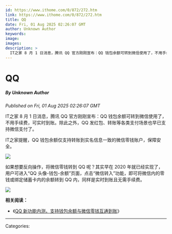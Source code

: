 ```yaml
---
id: https://www.ithome.com/0/872/272.htm
link: https://www.ithome.com/0/872/272.htm
title: QQ
date: Fri, 01 Aug 2025 02:26:07 GMT
author: Unknown Author
keywords: 
image: 
images: 
description: >
  IT之家 8 月 1 日消息，腾讯 QQ 官方刚刚宣布：QQ 钱包余额可转到微信使用了，不用手续费，可实时到账。除此之外，QQ 发红包、转账等各类支付场景也早已支持微信支付了。IT之家提醒，QQ 钱包余额仅支持转账到实名信息一致的微信零钱账户，保障安全。如果想要反向操作，将微信零钱转到 QQ 呢？其实早在 2020 年就已经实现了，用户可进入“QQ 头像-钱包-余额”页面，点击“微信转入”功能，即可将微信内的零钱或绑定储蓄卡内的余额转到 QQ 内，同样是实时到账且无需手续费。相关阅读：《QQ 新功能内测，支持钱包余额与微信零钱互通到账》
---
```

# QQ
##### By Unknown Author
_Published on Fri, 01 Aug 2025 02:26:07 GMT_

IT之家 8 月 1 日消息，腾讯 QQ 官方刚刚宣布：QQ 钱包余额可转到微信使用了，不用手续费，可实时到账。除此之外，QQ 发红包、转账等各类支付场景也早已支持微信支付了。

IT之家提醒，QQ 钱包余额仅支持转账到实名信息一致的微信零钱账户，保障安全。

![](https://img.ithome.com/newsuploadfiles/2025/8/5cadfed0-22db-476c-8140-aa5d32f68b82.jpg?x-bce-process=image/format,f_auto)

如果想要反向操作，将微信零钱转到 QQ 呢？其实早在 2020 年就已经实现了，用户可进入“QQ 头像-钱包-余额”页面，点击“微信转入”功能，即可将微信内的零钱或绑定储蓄卡内的余额转到 QQ 内，同样是实时到账且无需手续费。

![](https://img.ithome.com/newsuploadfiles/2025/8/6a110fc9-e454-47a6-8346-2c11cfe0a549.jpg?x-bce-process=image/format,f_auto)

**相关阅读：**

-   《[QQ 新功能内测，支持钱包余额与微信零钱互通到账](https://www.ithome.com/0/871/175.htm)》

---
Categories: 